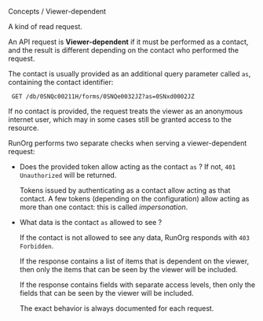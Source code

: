 Concepts / Viewer-dependent

A kind of read request.

An API request is **Viewer-dependent** if it must be performed as a 
contact, and the result is different depending on the contact who
performed the request. 

The contact is usually provided as an additional query parameter
called `as`, containing the contact identifier:  

     GET /db/0SNQc00211H/forms/0SNQe0032JZ?as=0SNxd0002JZ

If no contact is provided, the request treats the viewer as an 
anonymous internet user, which may in some cases still be granted 
access to the resource. 

RunOrg performs two separate checks when serving a viewer-dependent 
request:

 - Does the provided token allow acting as the contact `as` ? If
   not, `401 Unauthorized` will be returned. 

   Tokens issued by authenticating as a contact allow 
   acting as that contact. A few tokens (depending on the 
   configuration) allow acting as more than one contact: this
   is called _impersonation_. 

 - What data is the contact `as` allowed to see ? 

   If the contact is not allowed to see any data, RunOrg responds
   with `403 Forbidden`. 

   If the response contains a list of items that is dependent on 
   the viewer, then only the items that can be seen by the viewer
   will be included. 

   If the response contains fields with separate access levels, 
   then only the fields that can be seen by the viewer will be 
   included. 

   The exact behavior is always documented for each request. 

